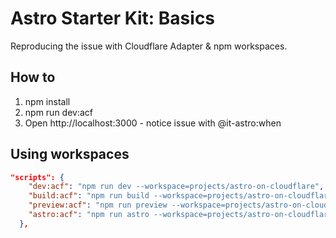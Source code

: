 # Astro Starter Kit: Basics

Reproducing the issue with Cloudflare Adapter & npm workspaces.

## How to

1. npm install
2. npm run dev:acf
3. Open http://localhost:3000 - notice issue with @it-astro:when

## Using workspaces

```json
"scripts": {
    "dev:acf": "npm run dev --workspace=projects/astro-on-cloudflare",
    "build:acf": "npm run build --workspace=projects/astro-on-cloudflare",
    "preview:acf": "npm run preview --workspace=projects/astro-on-cloudflare",
    "astro:acf": "npm run astro --workspace=projects/astro-on-cloudflare"
  },
```
